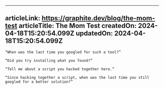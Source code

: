-----------------------
articleLink: https://graphite.dev/blog/the-mom-test
articleTitle: The Mom Test
createdOn: 2024-04-18T15:20:54.099Z
updatedOn: 2024-04-18T15:20:54.099Z
-----------------------

    “When was the last time you googled for such a tool?”

    “Did you try installing what you found?”

    “Tell me about a script you hacked together here.”

    “Since hacking together a script, when was the last time you still googled for a better solution?”